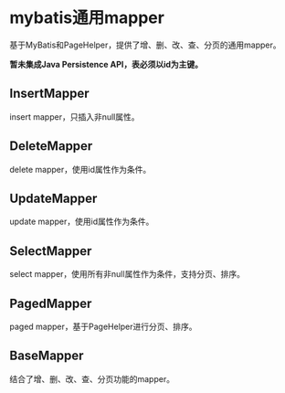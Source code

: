 # mybatis通用mapper

基于MyBatis和PageHelper，提供了增、删、改、查、分页的通用mapper。

**暂未集成Java Persistence API，表必须以id为主键。**

## InsertMapper

insert mapper，只插入非null属性。

## DeleteMapper

delete mapper，使用id属性作为条件。

## UpdateMapper

update mapper，使用id属性作为条件。

## SelectMapper

select mapper，使用所有非null属性作为条件，支持分页、排序。

## PagedMapper

paged mapper，基于PageHelper进行分页、排序。

## BaseMapper

结合了增、删、改、查、分页功能的mapper。